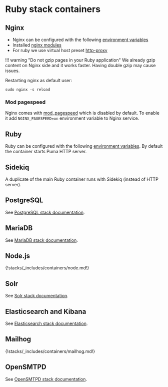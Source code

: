 # Ruby stack containers

## Nginx

* Nginx can be configured with the following [environment variables](https://github.com/wodby/nginx#environment-variables)
* Installed [nginx modules](https://github.com/wodby/nginx/blob/master/test/nginx_modules)
* For ruby we use virtual host preset [http-proxy](https://github.com/wodby/nginx#http-proxy-application-server)

!!! warning "Do not gzip pages in your Ruby application"
    We already gzip content on Nginx side and it works faster. Having double gzip may cause issues.

Restarting nginx as default user:

```shell
sudo nginx -s reload
```

### Mod pagespeed

Nginx comes with [mod_pagespeed](https://www.modpagespeed.com/) which is disabled by default. To enable it add `NGINX_PAGESPEED=on` environment variable to Nginx service.

## Ruby

Ruby can be configured with the following [environment variables](https://github.com/wodby/ruby#environment-variables). By default the container starts Puma HTTP server.

## Sidekiq

A duplicate of the main Ruby container runs with Sidekiq (instead of HTTP server). 

## PostgreSQL

See [PostgreSQL stack documentation](../postgres/index.md).

## MariaDB

See [MariaDB stack documentation](../mariadb/index.md).

## Node.js

{!stacks/_includes/containers/node.md!}

## Solr 

See [Solr stack documentation](../solr/index.md).

## Elasticsearch and Kibana 

See [Elasticsearch stack documentation](../elasticsearch/index.md).

## Mailhog

{!stacks/_includes/containers/mailhog.md!}

## OpenSMTPD

See [OpenSMTPD stack documentation](../opensmtpd/index.md).
